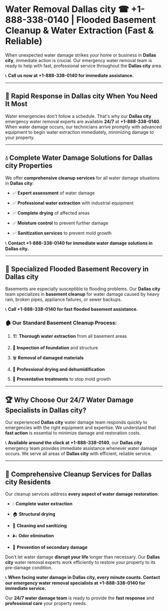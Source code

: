 # Water Removal Dallas city ☎ +1-888-338-0140 | Flooded Basement Cleanup & Water Extraction (Fast & Reliable)

When unexpected water damage strikes your home or business in **Dallas city**, immediate action is crucial. Our emergency water removal team is ready to help with fast, professional service throughout the **Dallas city** area. 

📞 **Call us now at +1-888-338-0140 for immediate assistance.**
---
## 🚀 Rapid Response in Dallas city When You Need It Most
Water emergencies don't follow a schedule. That's why our **Dallas city** emergency water removal experts are available **24/7** at **+1-888-338-0140**. When water damage occurs, our technicians arrive promptly with advanced equipment to begin water extraction immediately, minimizing damage to your property.
---
## 💧 Complete Water Damage Solutions for Dallas city Properties
We offer **comprehensive cleanup services** for all water damage situations in **Dallas city**:
- ✅ **Expert assessment** of water damage  
- ✅ **Professional water extraction** with industrial equipment  
- ✅ **Complete drying** of affected areas  
- ✅ **Moisture control** to prevent further damage  
- ✅ **Sanitization services** to prevent mold growth  
📞 **Contact +1-888-338-0140 for immediate water damage solutions in Dallas city.**
---
## 🌊 Specialized Flooded Basement Recovery in Dallas city
Basements are especially susceptible to flooding problems. Our **Dallas city** team specializes in **basement cleanup** for water damage caused by heavy rain, broken pipes, appliance failures, or sewer backups. 
📞 **Call +1-888-338-0140 for fast flooded basement assistance.**
### 🏚️ Our Standard Basement Cleanup Process:
1. 🏗️ **Thorough water extraction** from all basement areas  
2. 🔎 **Inspection of foundation** and structure  
3. 🗑️ **Removal of damaged materials**  
4. 💨 **Professional drying and dehumidification**  
5. 🚫 **Preventative treatments** to stop mold growth  
---
## 🏆 Why Choose Our 24/7 Water Damage Specialists in Dallas city?
Our experienced **Dallas city** water damage team responds quickly to emergencies with the right equipment and expertise. We understand that **fast action** is essential to minimize damage and restoration costs.
📞 **Available around the clock at +1-888-338-0140**, our **Dallas city** emergency team provides immediate assistance whenever water damage occurs. We serve all areas of **Dallas city** with efficient, reliable service.
---
## 🧹 Comprehensive Cleanup Services for Dallas city Residents
Our cleanup services address **every aspect of water damage restoration**:
- 💧 **Complete water extraction**  
- 🏠 **Structural drying**  
- 🧼 **Cleaning and sanitizing**  
- 🌬️ **Odor elimination**  
- 🚫 **Prevention of secondary damage**  
Don't let water damage **disrupt your life** longer than necessary. Our **Dallas city** water removal experts work efficiently to restore your property to its pre-damage condition.
📞 **When facing water damage in Dallas city, every minute counts. Contact our emergency water removal specialists at +1-888-338-0140 for immediate service.**
Our **24/7 water damage team** is ready to provide the **fast response** and **professional care** your property needs.
